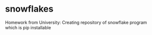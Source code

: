 # snowflakes
Homework from University: Creating repository of snowflake program which is pip installable  

